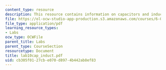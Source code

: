 ```yaml
---
content_type: resource
description: This resource contains information on capacitors and inductors
file: https://ol-ocw-studio-app-production.s3.amazonaws.com/courses/6-071j-introduction-to-electronics-signals-and-measurement-spring-2006/cb305f0127cbe070d8974b442ab8ef83_lab10cap_induct.pdf
file_type: application/pdf
learning_resource_types:
- Labs
ocw_type: OCWFile
parent_title: Labs
parent_type: CourseSection
resourcetype: Document
title: lab10cap_induct.pdf
uid: cb305f01-27cb-e070-d897-4b442ab8ef83
---
```

